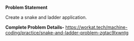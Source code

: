 **Problem Statement**

Create a snake and ladder application.

**Complete Problem Details-**
https://workat.tech/machine-coding/practice/snake-and-ladder-problem-zgtac9lxwntg


